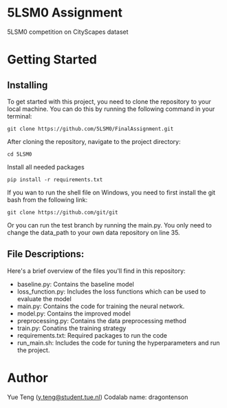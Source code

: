 # 5LSM0 Assignment
5LSM0 competition on CityScapes dataset

# Getting Started

## Installing
To get started with this project, you need to clone the repository to your local machine. You can do this by running the following command in your terminal:
```
git clone https://github.com/5LSM0/FinalAssignment.git
```
After cloning the repository, navigate to the project directory:
``` 
cd 5LSM0
```
Install all needed packages
```
pip install -r requirements.txt
```
If you wan to run the shell file on Windows, you need to first install the git bash from the following link:
```
git clone https://github.com/git/git
```
Or you can run the test branch by running the main.py. You only need to change the data_path to your own data repository on line 35.
## File Descriptions:
Here's a brief overview of the files you'll find in this repository:
- baseline.py: Contains the baseline model
- loss_function.py: Includes the loss functions which can be used to evaluate the model
- main.py: Contains the code for training the neural network.
- model.py: Contains the improved model
- preprocessing.py: Contains the data preprocessing method
- train.py: Conatins the training strategy
- requirements.txt: Required packages to run the code
- run_main.sh: Includes the code for tuning the hyperparameters and run the project.

# Author
Yue Teng (y.teng@student.tue.nl)
Codalab name: dragontenson
